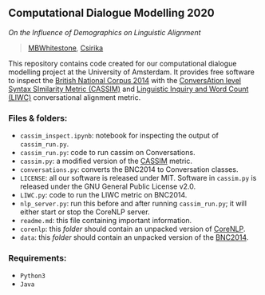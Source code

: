 ## Computational Dialogue Modelling 2020
_On the Influence of Demographics on Linguistic Alignment_
> [MBWhitestone](https://github.com/MBWhitestone), [Csirika](https://github.com/Csirika)

This repository contains code created for our computational dialogue modelling project at the University of Amsterdam. It provides free software to inspect the [British National Corpus 2014](http://corpora.lancs.ac.uk/bnc2014/) with the [ConversAtion level Syntax SImilarity Metric (CASSIM)](https://doi.org/10.3758/s13428-017-0926-2) and [Linguistic Inquiry and Word Count (LIWC)](https://doi.org/10.1177%2F0261927X09351676) conversational alignment metric.

### Files & folders:
- `cassim_inspect.ipynb`: notebook for inspecting the output of `cassim_run.py`.
- `cassim_run.py`: code to run cassim on Conversations.
- `cassim.py`: a modified version of the [CASSIM](https://github.com/USC-CSSL/CASSIM/) metric.
- `conversations.py`: converts the BNC2014 to Conversation classes.
- `LICENSE`: all our software is released under MIT. Software in `cassim.py` is released under the GNU General Public License v2.0.
- `LIWC.py`: code to run the LIWC metric on BNC2014.
- `nlp_server.py`: run this before and after running `cassim_run.py`; it will either start or stop the CoreNLP server.
- `readme.md`: this file containing important information.
- `corenlp`: this _folder_ should contain an unpacked version of [CoreNLP](http://nlp.stanford.edu/software/stanford-corenlp-latest.zip).
- `data`: this _folder_ should contain an unpacked version of the [BNC2014](http://corpora.lancs.ac.uk/bnc2014/).

### Requirements:
- `Python3`
- `Java`
